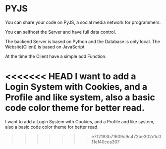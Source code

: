 # PYJS
You can share your code on PyJS, a social media network for programmers.

You can selfhost the Server and have full data control.

The backend Server is based on Python and the Database is only local. The Website(Client) is based on JavaScript.

At the time the Client have a simple add Function.

<<<<<<< HEAD
I want to add a Login System with Cookies, and a Profile and like system, also a basic code color theme for better read.
=======
I want to add a Login System with Cookies, and a Profile and like system, also a basic code color theme for better read.
>>>>>>> e712193b71609c9c472be302c1c011ef40cca307
